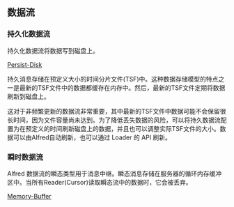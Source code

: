 ## 数据流

### 持久化数据流

持久化数据流将数据写到磁盘上。

[Persist-Disk](https://github.com/datasphere-oss/Alfred/blob/main/picture/Persist-Disk.png)

持久消息存储在预定义大小的时间分片文件(TSF)中。这种数据存储模型的特点之一是最新的TSF文件中的数据都缓存在内存中。然后，最新的TSF文件定期将数据刷新到磁盘上。

这对于非频繁更新的数据流非常重要，其中最新的TSF文件中数据可能不会保留很长时间，因为文件容量尚未达到。为了降低丢失数据的风险，可以将持久数据流配置为在预定义的时间刷新磁盘上的数据，并且也可以调整实际TSF文件的大小。数据可以由Alfred自动刷新，也可以通过 Loader 的 API 刷新。

### 瞬时数据流

Alfred 数据流的瞬态类型用于消息中继。瞬态消息存储在服务器的循环内存缓冲区中。当所有Reader(Cursor)读取瞬态流中的数据时，它会被丢弃。

[Memory-Buffer](https://github.com/datasphere-oss/Alfred/blob/main/picture/Memory-Buffer.png)



